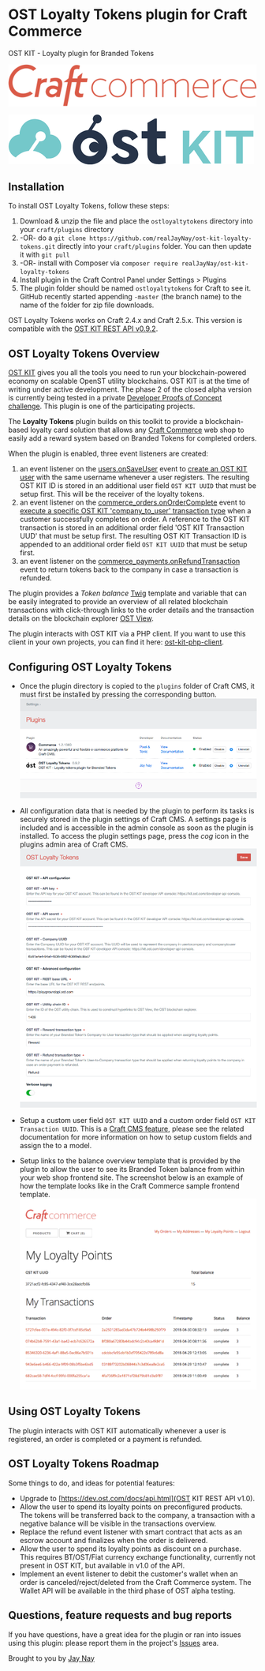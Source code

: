 # OST Loyalty Tokens plugin for Craft Commerce

OST KIT - Loyalty plugin for Branded Tokens

![Craft Commerce](ostloyaltytokens/resources/screenshots/craft.svg)


![OST Kit](ostloyaltytokens/resources/screenshots/ostkit.png) 


## Installation

To install OST Loyalty Tokens, follow these steps:

1. Download & unzip the file and place the `ostloyaltytokens` directory into your `craft/plugins` directory
2.  -OR- do a `git clone https://github.com/realJayNay/ost-kit-loyalty-tokens.git` directly into your `craft/plugins` folder.  You can then update it with `git pull`
3.  -OR- install with Composer via `composer require realJayNay/ost-kit-loyalty-tokens`
4. Install plugin in the Craft Control Panel under Settings > Plugins
5. The plugin folder should be named `ostloyaltytokens` for Craft to see it.  GitHub recently started appending `-master` (the branch name) to the name of the folder for zip file downloads.

OST Loyalty Tokens works on Craft 2.4.x and Craft 2.5.x. 
This version is compatible with the [OST KIT REST API v0.9.2](https://dev.ost.com/docs/0.9.1/simpletoken.html).

## OST Loyalty Tokens Overview

[OST KIT](https://kit.ost.com) gives you all the tools you need to run your blockchain-powered economy on scalable OpenST utility blockchains. OST KIT is at the time of writing under active development. The phase 2 of the closed alpha version is currently being tested in a private [Developer Proofs of Concept challenge](https://medium.com/ostdotcom/kicking-off-ost-kit-phase-ii-developer-proofs-of-concept-challenge-5f2987f92a97). This plugin is one of the participating projects.

The **Loyalty Tokens** plugin builds on this toolkit to provide a blockchain-based loyalty card solution that allows any [Craft Commerce](https://craftcommerce.com) web shop to easily add a reward system based on Branded Tokens for completed orders.

When the plugin is enabled, three event listeners are created:
 1. an event listener on the [users.onSaveUser](https://docs.craftcms.com/v2/plugins/events-reference.html#users-onSaveUser) event 
 to [create an OST KIT user](https://dev.ost.com/docs/api_users_create.html) with the same username whenever a user registers. 
 The resulting OST KIT ID is stored in an additional user field `OST KIT UUID` that must be setup first. 
 This will be the receiver of the loyalty tokens.
 2. an event listener on the [commerce_orders.onOrderComplete](https://craftcommerce.com/docs/events-reference#commerce_orders.onordercomplete) event to [execute a specific OST KIT 'company_to_user' transaction type](https://dev.ost.com/docs/api_transaction-types_execute.html) when a customer successfully completes on order. A reference to the OST KIT transaction is stored in an additional order field 'OST KIT Transaction UUD' that must be setup first. 
 The resulting OST KIT Transaction ID is appended to an additional order field `OST KIT UUID` that must be setup first.
 3. an event listener on the [commerce_payments.onRefundTransaction]() event to return tokens back to the company in case a transaction is refunded. 
 
The plugin provides a _Token balance_ [Twig](https://twig.symfony.com/doc/2.x/templates.html) template and variable that can be easily integrated to provide an overview of all related blockchain transactions with click-through links to the order details and the transaction details on the blockchain explorer [OST View](https://view.ost.com/).

The plugin interacts with OST KIT via a PHP client. If you want to use this client in your own projects, you can find it here: [ost-kit-php-client](https://github.com/realJayNay/ost-kit-php-client). 

## Configuring OST Loyalty Tokens

- Once the plugin directory is copied to the `plugins` folder of Craft CMS, it must first be installed by pressing the corresponding button.
![Screenshot](ostloyaltytokens/resources/screenshots/plugins.png)

- All configuration data that is needed by the plugin to perform its tasks is securely stored in the plugin settings of Craft CMS. A settings page is included and is accessible in the admin console as soon as the plugin is installed. To access the plugin settings page, press the _cog_  icon in the plugins admin area of Craft CMS.
![Screenshot](ostloyaltytokens/resources/screenshots/settings.png)

- Setup a custom user field `OST KIT UUID` and a custom order field `OST KIT Transaction UUID`. This is a [Craft CMS feature](https://craftcms.com/features/custom-fields), please see the related documentation for more information on how to setup custom fields and assign the to a model.

- Setup links to the balance overview template that is provided by the plugin to allow the user to see its Branded Token balance from within your web shop frontend site. The screenshot below is an example of how the template looks like in the Craft Commerce sample frontend template. 
![Screenshot](ostloyaltytokens/resources/screenshots/balance.png)

## Using OST Loyalty Tokens

The plugin interacts with OST KIT automatically whenever a user is registered, an order is completed or a payment is refunded.

## OST Loyalty Tokens Roadmap

Some things to do, and ideas for potential features:

* Upgrade to [https://dev.ost.com/docs/api.html](OST KIT REST API v1.0).
* Allow the user to spend its loyalty points on preconfigured products. The tokens will be transferred back to the company, a transaction with a negative balance will be visible in the transactions overview.
* Replace the refund event listener with  smart contract that acts as an escrow account and finalizes when the order is delivered.
* Allow the user to spend its loyalty points as discount on a purchase. This requires BT/OST/Fiat currency exchange functionality, currently not present in OST KIT, but available in v1.0 of the API.
* Implement an event listener to debit the customer's wallet when an order is canceled/reject/deleted from the Craft Commerce system. The Wallet API will be available in the third phase of OST alpha testing.

## Questions, feature requests and bug reports
If you have questions, have a great idea for the plugin or ran into issues using this plugin: please report them in the project's [Issues](https://github.com/realJayNay/ost-kit-loyalty-tokens/issues) area.  

Brought to you by [Jay Nay](https://github.com/realJayNay)
